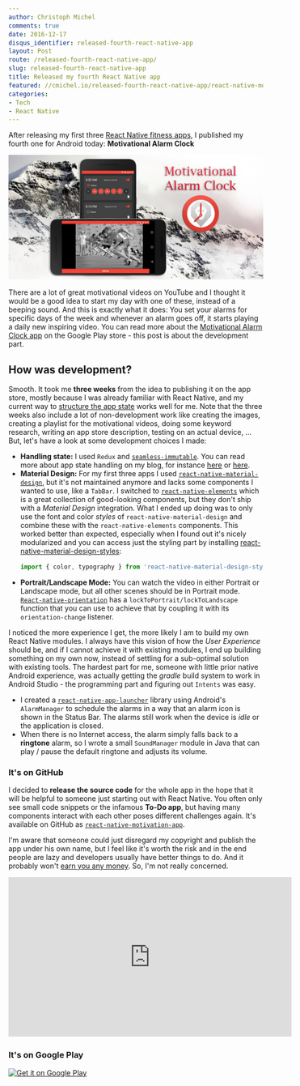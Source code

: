 ```yaml
---
author: Christoph Michel
comments: true
date: 2016-12-17
disqus_identifier: released-fourth-react-native-app
layout: Post
route: /released-fourth-react-native-app/
slug: released-fourth-react-native-app
title: Released my fourth React Native app
featured: //cmichel.io/released-fourth-react-native-app/react-native-motivation-app-featured.jpg
categories:
- Tech
- React Native
---
```


After releasing my first three [React Native fitness apps](../lessons-from-building-first-react-native-app/), I published my fourth one for Android today:
**Motivational Alarm Clock**

[![React Native PHUL Workout Log](./react-native-motivation-app-featured.jpg)](https://play.google.com/store/apps/details?id=io.cmichel.motivation)

There are a lot of great motivational videos on YouTube and I thought it would be a good idea to start my day with one of these, instead of a beeping sound.
And this is exactly what it does: You set your alarms for specific days of the week and whenever an alarm goes off, it starts playing a daily new inspiring video.
You can read more about the [Motivational Alarm Clock app](https://play.google.com/store/apps/details?id=io.cmichel.motivation) on the Google Play store - this post is about
the development part.

## How was development?
Smooth. It took me **three weeks** from the idea to publishing it on the app store, mostly because I was already familiar with React Native, and my current way to [structure the app state](../redux-selectors-structure/) works well for me. Note that the three weeks also include a lot of non-development work like creating the images, creating a playlist for the motivational videos, doing some keyword research, writing an app store description, testing on an actual device, ... 
But, let's have a look at some development choices I made:
* **Handling state:** I used `Redux` and [`seamless-immutable`](https://github.com/rtfeldman/seamless-immutable). You can read more about app state handling on my blog, for instance [here](../lessons-from-building-first-react-native-app/) or [here](../redux-selectors-structure/).
* **Material Design:** For my first three apps I used [`react-native-material-design`](https://github.com/react-native-material-design/react-native-material-design), but it's not maintained anymore and lacks some components I wanted to use, like a `TabBar`. I switched to [`react-native-elements`](https://github.com/react-native-community/react-native-elements) which is a great collection of good-looking components, but they don't ship with a _Material Design_ integration. What I ended up doing was to only use the font and color _styles_ of `react-native-material-design` and combine these with the `react-native-elements` components. This worked better than expected, especially when I found out it's nicely modularized and you can access just the styling part by installing [react-native-material-design-styles](https://github.com/binggg/react-native-material-design-styles):
    ```js
    import { color, typography } from 'react-native-material-design-styles'
    ```
* **Portrait/Landscape Mode:** You can watch the video in either Portrait or Landscape mode, but all other scenes should be in Portrait mode. [`React-native-orientation`](https://github.com/yamill/react-native-orientation) has a `lockToPortrait/lockToLandscape` function that you can use to achieve that by coupling it with its `orientation-change` listener.

I noticed the more experience I get, the more likely I am to build my own React Native modules. I always have this vision of how the _User Experience_ should be, and if I cannot achieve it with existing modules, I end up building something on my own now, instead of settling for a sub-optimal solution with existing tools. The hardest part for me, someone with little prior native Android experience, was actually getting the _gradle_ build system to work in Android Studio - the programming part and figuring out `Intents` was easy.
* I created a [`react-native-app-launcher`](https://github.com/MrToph/react-native-app-launcher) library using Android's `AlarmManager` to schedule the alarms in a way that an alarm icon is shown in the Status Bar. The alarms still work when the device is _idle_ or the application is closed.
* When there is no Internet access, the alarm simply falls back to a **ringtone** alarm, so I wrote a small `SoundManager` module in Java that can play / pause the default ringtone and adjusts its volume.

### It's on GitHub
I decided to **release the source code** for the whole app in the hope that it will be helpful to someone just starting out with React Native.
You often only see small code snippets or the infamous **To-Do app**, but having many components interact with each other poses different challenges again.
It's available on GitHub as [`react-native-motivation-app`](https://github.com/MrToph/react-native-motivation-app).

I'm aware that someone could just disregard my copyright and publish the app under his own name, but I feel like it's worth the risk and in the end people are lazy and developers usually have better things to do. And it probably won't [earn you any money](../progress-report-november-2016/). So, I'm not really concerned.

<iframe width="560" height="315" src="https://www.youtube.com/embed/cEFO83Ad-nk" frameborder="0" allowfullscreen></iframe>

### It's on Google Play
<a class='clearA' href='https://play.google.com/store/apps/details?id=io.cmichel.motivation&pcampaignid=MKT-Other-global-all-co-prtnr-py-PartBadge-Mar2515-1'><img width="250px" alt='Get it on Google Play' src='https://play.google.com/intl/en_us/badges/images/generic/en_badge_web_generic.png'/></a>